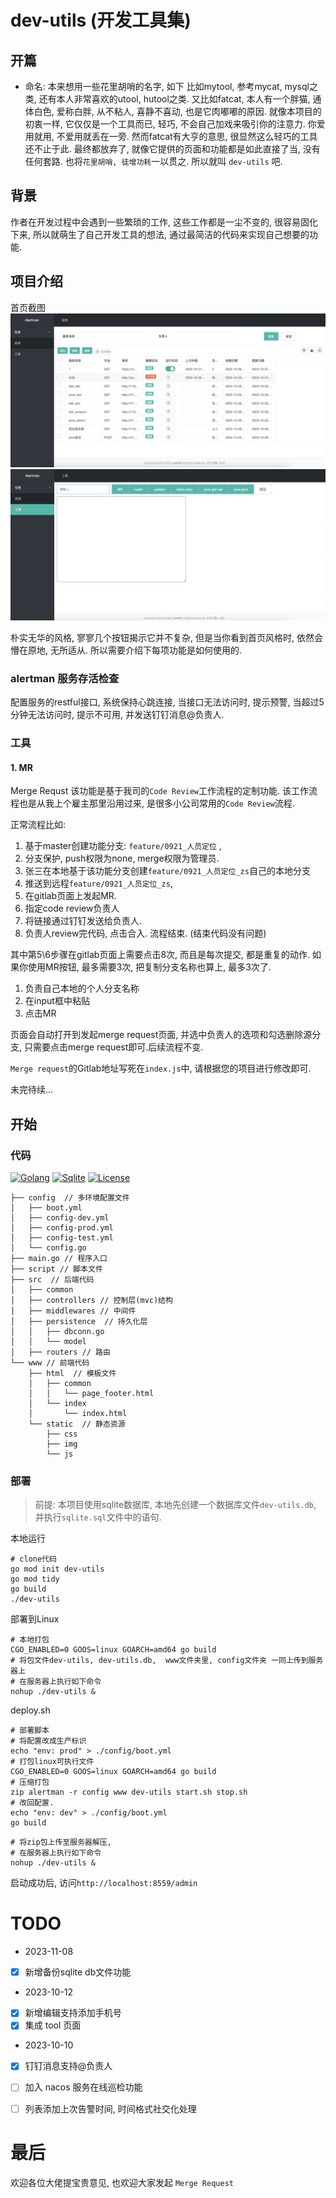 # dev-utils (开发工具集)
## 开篇
- 命名: 本来想用一些花里胡哨的名字, 如下
    比如mytool, 参考mycat, mysql之类, 还有本人非常喜欢的utool, hutool之类.
    又比如fatcat, 本人有一个胖猫, 通体白色, 爱称白胖, 从不粘人, 喜静不喜动, 也是它肉嘟嘟的原因. 就像本项目的初衷一样, 它仅仅是一个工具而已, 轻巧, 不会自己加戏来吸引你的注意力. 你爱用就用, 不爱用就丢在一旁. 然而fatcat有大亨的意思, 很显然这么轻巧的工具还不止于此.
最终都放弃了, 就像它提供的页面和功能都是如此直接了当, 没有任何套路. 也将`花里胡哨, 徒增功耗`一以贯之.
所以就叫 `dev-utils` 吧.


## 背景
作者在开发过程中会遇到一些繁琐的工作, 这些工作都是一尘不变的, 很容易固化下来, 所以就萌生了自己开发工具的想法, 通过最简洁的代码来实现自己想要的功能. 

## 项目介绍
首页截图
![](www/static/img/readme-alertman.png)
![](www/static/img/readme-tools.png)

朴实无华的风格, 寥寥几个按钮揭示它并不复杂, 但是当你看到首页风格时, 依然会懵在原地, 无所适从. 所以需要介绍下每项功能是如何使用的. 

### alertman 服务存活检查
配置服务的restful接口, 系统保持心跳连接, 当接口无法访问时, 提示预警, 当超过5分钟无法访问时, 提示不可用, 并发送钉钉消息@负责人.

### 工具
#### 1. MR
Merge Requst
该功能是基于我司的`Code Review`工作流程的定制功能. 该工作流程也是从我上个雇主那里沿用过来, 是很多小公司常用的`Code Review`流程.

正常流程比如: 

1. 基于master创建功能分支: `feature/0921_人员定位` , 
2. 分支保护, push权限为none, merge权限为管理员.
3. 张三在本地基于该功能分支创建`feature/0921_人员定位_zs`自己的本地分支
4. 推送到远程`feature/0921_人员定位_zs`, 
5. 在gitlab页面上发起MR.
6. 指定code review负责人
7. 将链接通过钉钉发送给负责人.
8. 负责人review完代码, 点击合入. 流程结束. (结束代码没有问题)

其中第5\6步骤在gitlab页面上需要点击8次, 而且是每次提交, 都是重复的动作. 如果你使用MR按钮, 最多需要3次, 把复制分支名称也算上, 最多3次了. 

1. 负责自己本地的个人分支名称
2. 在input框中粘贴
3. 点击MR

页面会自动打开到发起merge request页面, 并选中负责人的选项和勾选删除源分支, 只需要点击merge request即可.后续流程不变.

`Merge request`的Gitlab地址写死在`index.js`中, 请根据您的项目进行修改即可. 

未完待续...


## 开始

### 代码
[![Golang](https://img.shields.io/badge/golang-1.21.1-brightgreen)](https://golang.google.cn)
[![Sqlite](https://img.shields.io/badge/sqlite-3.0-orange)](https://golang.google.cn)
[![License](https://img.shields.io/badge/license-apache2.0-blue)](https://github.com/jszls65/dev-utils/blob/master/LICENSE)

``` shell
├── config  // 多环境配置文件
│   ├── boot.yml
│   ├── config-dev.yml
│   ├── config-prod.yml
│   ├── config-test.yml
│   └── config.go
├── main.go // 程序入口
├── script // 脚本文件
├── src  // 后端代码
│   ├── common
│   ├── controllers // 控制层(mvc)结构
│   ├── middlewares // 中间件
│   ├── persistence  // 持久化层
│   │   ├── dbconn.go
│   │   └── model
│   ├── routers // 路由
└── www // 前端代码
    ├── html  // 模板文件
    │   ├── common
    │   │   └── page_footer.html
    │   └── index
    │       └── index.html
    └── static  // 静态资源
        ├── css
        ├── img
        └── js

```

### 部署
> 前提: 本项目使用sqlite数据库, 本地先创建一个数据库文件`dev-utils.db`, 并执行`sqlite.sql`文件中的语句.


本地运行
```shell
# clone代码
go mod init dev-utils
go mod tidy
go build
./dev-utils
```

部署到Linux
```shell
# 本地打包
CGO_ENABLED=0 GOOS=linux GOARCH=amd64 go build
# 将包文件dev-utils, dev-utils.db,  www文件夹里, config文件夹 一同上传到服务器上
# 在服务器上执行如下命令
nohup ./dev-utils &
```

deploy.sh
```shell
# 部署脚本
# 将配置改成生产标识
echo "env: prod" > ./config/boot.yml
# 打包linux可执行文件 
CGO_ENABLED=0 GOOS=linux GOARCH=amd64 go build
# 压缩打包
zip alertman -r config www dev-utils start.sh stop.sh
# 改回配置.
echo "env: dev" > ./config/boot.yml
go build

```

```shell
# 将zip包上传至服务器解压, 
# 在服务器上执行如下命令
nohup ./dev-utils &
```


启动成功后, 访问`http://localhost:8559/admin`

# TODO

- 2023-11-08
- [x] 新增备份sqlite db文件功能
- 2023-10-12
- [x] 新增编辑支持添加手机号
- [x] 集成 tool 页面
- 2023-10-10
- [x] 钉钉消息支持@负责人

- [ ] 加入 nacos 服务在线巡检功能
- [ ] 列表添加上次告警时间, 时间格式社交化处理



# 最后
欢迎各位大佬提宝贵意见, 也欢迎大家发起 `Merge Request`